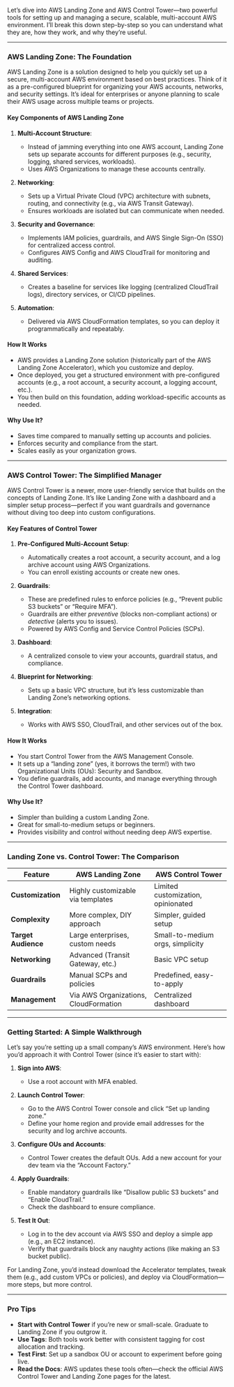 Let’s dive into AWS Landing Zone and AWS Control Tower—two powerful tools for setting up and managing a secure, scalable, multi-account AWS environment. I’ll break this down step-by-step so you can understand what they are, how they work, and why they’re useful.

---

### AWS Landing Zone: The Foundation
AWS Landing Zone is a solution designed to help you quickly set up a secure, multi-account AWS environment based on best practices. Think of it as a pre-configured blueprint for organizing your AWS accounts, networks, and security settings. It’s ideal for enterprises or anyone planning to scale their AWS usage across multiple teams or projects.

#### Key Components of AWS Landing Zone
1. **Multi-Account Structure**:
   - Instead of jamming everything into one AWS account, Landing Zone sets up separate accounts for different purposes (e.g., security, logging, shared services, workloads).
   - Uses AWS Organizations to manage these accounts centrally.

2. **Networking**:
   - Sets up a Virtual Private Cloud (VPC) architecture with subnets, routing, and connectivity (e.g., via AWS Transit Gateway).
   - Ensures workloads are isolated but can communicate when needed.

3. **Security and Governance**:
   - Implements IAM policies, guardrails, and AWS Single Sign-On (SSO) for centralized access control.
   - Configures AWS Config and AWS CloudTrail for monitoring and auditing.

4. **Shared Services**:
   - Creates a baseline for services like logging (centralized CloudTrail logs), directory services, or CI/CD pipelines.

5. **Automation**:
   - Delivered via AWS CloudFormation templates, so you can deploy it programmatically and repeatably.

#### How It Works
- AWS provides a Landing Zone solution (historically part of the AWS Landing Zone Accelerator), which you customize and deploy.
- Once deployed, you get a structured environment with pre-configured accounts (e.g., a root account, a security account, a logging account, etc.).
- You then build on this foundation, adding workload-specific accounts as needed.

#### Why Use It?
- Saves time compared to manually setting up accounts and policies.
- Enforces security and compliance from the start.
- Scales easily as your organization grows.

---

### AWS Control Tower: The Simplified Manager
AWS Control Tower is a newer, more user-friendly service that builds on the concepts of Landing Zone. It’s like Landing Zone with a dashboard and a simpler setup process—perfect if you want guardrails and governance without diving too deep into custom configurations.

#### Key Features of Control Tower
1. **Pre-Configured Multi-Account Setup**:
   - Automatically creates a root account, a security account, and a log archive account using AWS Organizations.
   - You can enroll existing accounts or create new ones.

2. **Guardrails**:
   - These are predefined rules to enforce policies (e.g., “Prevent public S3 buckets” or “Require MFA”).
   - Guardrails are either *preventive* (blocks non-compliant actions) or *detective* (alerts you to issues).
   - Powered by AWS Config and Service Control Policies (SCPs).

3. **Dashboard**:
   - A centralized console to view your accounts, guardrail status, and compliance.

4. **Blueprint for Networking**:
   - Sets up a basic VPC structure, but it’s less customizable than Landing Zone’s networking options.

5. **Integration**:
   - Works with AWS SSO, CloudTrail, and other services out of the box.

#### How It Works
- You start Control Tower from the AWS Management Console.
- It sets up a “landing zone” (yes, it borrows the term!) with two Organizational Units (OUs): Security and Sandbox.
- You define guardrails, add accounts, and manage everything through the Control Tower dashboard.

#### Why Use It?
- Simpler than building a custom Landing Zone.
- Great for small-to-medium setups or beginners.
- Provides visibility and control without needing deep AWS expertise.

---

### Landing Zone vs. Control Tower: The Comparison
| Feature              | AWS Landing Zone                     | AWS Control Tower                  |
|----------------------|--------------------------------------|------------------------------------|
| **Customization**    | Highly customizable via templates   | Limited customization, opinionated |
| **Complexity**       | More complex, DIY approach          | Simpler, guided setup              |
| **Target Audience**  | Large enterprises, custom needs     | Small-to-medium orgs, simplicity  |
| **Networking**       | Advanced (Transit Gateway, etc.)    | Basic VPC setup                   |
| **Guardrails**       | Manual SCPs and policies            | Predefined, easy-to-apply         |
| **Management**       | Via AWS Organizations, CloudFormation | Centralized dashboard            |

---

### Getting Started: A Simple Walkthrough
Let’s say you’re setting up a small company’s AWS environment. Here’s how you’d approach it with Control Tower (since it’s easier to start with):

1. **Sign into AWS**:
   - Use a root account with MFA enabled.

2. **Launch Control Tower**:
   - Go to the AWS Control Tower console and click “Set up landing zone.”
   - Define your home region and provide email addresses for the security and log archive accounts.

3. **Configure OUs and Accounts**:
   - Control Tower creates the default OUs. Add a new account for your dev team via the “Account Factory.”

4. **Apply Guardrails**:
   - Enable mandatory guardrails like “Disallow public S3 buckets” and “Enable CloudTrail.”
   - Check the dashboard to ensure compliance.

5. **Test It Out**:
   - Log in to the dev account via AWS SSO and deploy a simple app (e.g., an EC2 instance).
   - Verify that guardrails block any naughty actions (like making an S3 bucket public).

For Landing Zone, you’d instead download the Accelerator templates, tweak them (e.g., add custom VPCs or policies), and deploy via CloudFormation—more steps, but more control.

---

### Pro Tips
- **Start with Control Tower** if you’re new or small-scale. Graduate to Landing Zone if you outgrow it.
- **Use Tags**: Both tools work better with consistent tagging for cost allocation and tracking.
- **Test First**: Set up a sandbox OU or account to experiment before going live.
- **Read the Docs**: AWS updates these tools often—check the official AWS Control Tower and Landing Zone pages for the latest.
